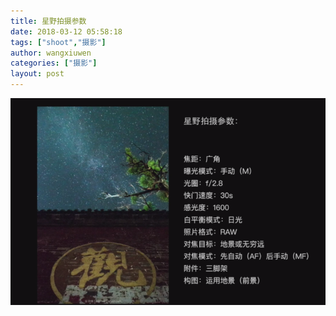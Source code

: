 ```yaml
---
title: 星野拍摄参数
date: 2018-03-12 05:58:18
tags: ["shoot","摄影"]
author: wangxiuwen
categories: ["摄影"]
layout: post
---
```


![image.png](/images/404c91a2ba7d66c45e406215dbabd15e.png)